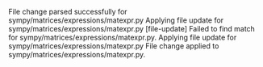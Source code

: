 File change parsed successfully for sympy/matrices/expressions/matexpr.py
Applying file update for sympy/matrices/expressions/matexpr.py
[file-update] Failed to find match for sympy/matrices/expressions/matexpr.py.
Applying file update for sympy/matrices/expressions/matexpr.py
File change applied to sympy/matrices/expressions/matexpr.py.
